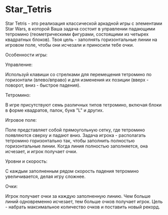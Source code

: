 # Star_Tetris
Star Tetris - это реализация классической аркадной игры с элементами Star Wars, 
в которой Ваша задача состоит в управлении падающими тетромино (геометрическими фигурами, 
состоящими из четырех квадратных блоков). 
Твоя цель - заполнять горизонтальные линии на игровом поле, 
чтобы они исчезали и приносили тебе очки.

Особенности игры:

Управление: 

Используй клавиши со стрелками для перемещения тетромино по горизонтали (влево/вправо) 
и для изменения их позиции (вверх - поворот, вниз - быстрое падения).

Тетромино: 

В игре присутствуют семь различных типов тетромино, 
включая блоки в форме квадратов, палок, букв "L" и других.

Игровое поле: 

Поле представляет собой прямоугольную сетку, где тетромино появляются сверху и падают вниз. 
Задача игрока - располагать тетромино горизонтально так, 
чтобы заполнить полностью горизонтальные линии. Когда линия полностью заполняется, 
она исчезает, и игрок получает очки.

Уровни и скорость: 

С каждым заполненным рядом скорость падения тетромино увеличивается, делая игру сложнее.

Очки: 

Игрок получает очки за каждую заполненную линию. Чем больше линий одновременно исчезает, 
тем больше очков получает игрок. 
Цель - набрать максимальное количество очков и поставить новый рекорд.
